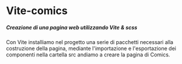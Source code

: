 # Vite-comics

##### Creazione di una pagina web utilizzando Vite & scss

Con Vite installiamo nel progetto una serie di pacchetti necessari alla costruzione della pagina, mediante l'importazione e l'esportazione dei componenti nella cartella src andiamo a creare la pagina di Comics.
